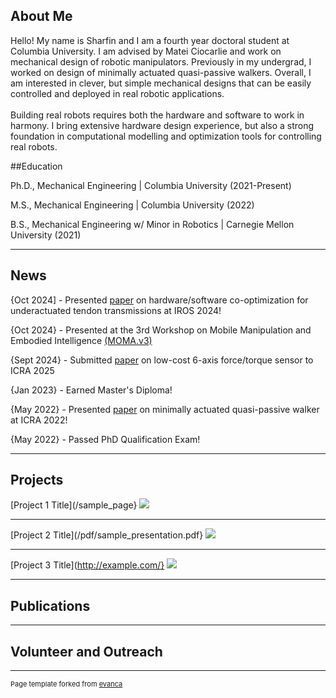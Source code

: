 ## About Me

Hello! My name is Sharfin and I am a fourth year doctoral student at Columbia University. I am advised by Matei Ciocarlie and work on mechanical design of robotic manipulators. Previously in my undergrad, I worked on design of minimally actuated quasi-passive walkers. Overall, I am interested in clever, but simple mechanical designs that can be easily controlled and deployed in real robotic applications. 
<br><br/>
Building real robots requires both the hardware and software to work in harmony. I bring extensive hardware design experience, but also a strong foundation in computational modelling and optimization tools for controlling real robots. 

##Education
<p> Ph.D., Mechanical Engineering | Columbia University (2021-Present) </p>
<p> M.S., Mechanical Engineering | Columbia University (2022) </p>
<p> B.S., Mechanical Engineering w/ Minor in Robotics | Carnegie Mellon University (2021) </p>

---

## News

<p>{Oct 2024] - Presented <a href="https://arxiv.org/abs/2405.14566">paper</a> on hardware/software co-optimization for underactuated tendon transmissions at IROS 2024!</p>
<p>{Oct 2024} - Presented at the 3rd Workshop on Mobile Manipulation and Embodied Intelligence <a href="https://mobile-manipulation.net/events/moma-iros24/">(MOMA.v3)</a></p>
<p>{Sept 2024} - Submitted <a href="https://arxiv.org/abs/2410.03481">paper</a> on low-cost 6-axis force/torque sensor to ICRA 2025</p>
<p>{Jan 2023} - Earned Master's Diploma!</p>
<p>{May 2022} - Presented <a href="https://ieeexplore.ieee.org/document/9812053">paper</a> on minimally actuated quasi-passive walker at ICRA 2022!</p>
<p>{May 2022} - Passed PhD Qualification Exam!</p>

---
## Projects

[Project 1 Title](/sample_page}
<img src="images/dummy_thumbnail.jpg?raw=true"/>

---
[Project 2 Title](/pdf/sample_presentation.pdf}
<img src="images/dummy_thumbnail.jpg?raw=true"/>

---
[Project 3 Title](http://example.com/}
<img src="images/dummy_thumbnail.jpg?raw=true"/>

---

## Publications

---

## Volunteer and Outreach

---
<p style="font-size:11px">Page template forked from <a href="https://github.com/evanca/quick-portfolio">evanca</a></p>
<!-- Remove above link if you don't want to attibute -->
